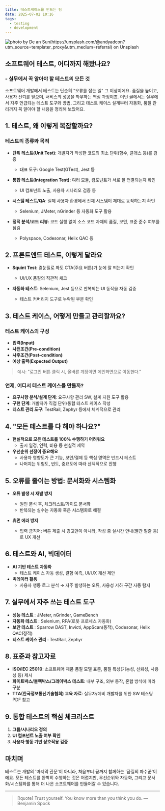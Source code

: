 ```yaml
---
title: 테스트케이스를 만드는 팀
date: 2025-07-02 10:16
tags:
  - testing
  - development
---
```


![photo by De an Sun(https://unsplash.com/@andyadcon?utm_source=templater_proxy&utm_medium=referral) on Unsplash](https://images.unsplash.com/photo-1737031681066-b62b96323e9f?crop=entropy&cs=srgb&fm=jpg&ixid=M3w2NDU1OTF8MHwxfHJhbmRvbXx8fHx8fHx8fDE3NTE0MTkwMTJ8&ixlib=rb-4.1.0&q=85&w=800&h=460)

## 소프트웨어 테스트, 어디까지 해봤나요?

### - 실무에서 꼭 알아야 할 테스트의 모든 것

소프트웨어 개발에서 테스트는 단순히 "오류를 잡는 일" 그 이상이에요.
품질을 높이고, 사용자 신뢰를 얻으며, 서비스의 성공을 좌우하는 핵심 과정이죠.
이번 글에서는 실무에서 자주 언급되는 테스트 도구와 방법, 그리고 테스트 케이스 설계부터 자동화, 품질 관리까지 꼭 알아야 할 내용을 정리해 보았어요.

## 1. 테스트, 왜 이렇게 복잡할까요?

### 테스트의 종류와 목적

- **단위 테스트(Unit Test)**: 개발자가 작성한 코드의 최소 단위(함수, 클래스 등)를 검증

  - 대표 도구: Google Test(GTest), Jest 등

- **통합 테스트(Integration Test)**: 여러 모듈, 컴포넌트가 서로 잘 연결되는지 확인

  - UI 컴포넌트 노출, 사용자 시나리오 검증 등

- **시스템 테스트/QA**: 실제 사용자 환경에서 전체 시스템이 제대로 동작하는지 확인

  - Selenium, JMeter, nGrinder 등 자동화 도구 활용

- **정적 분석/코드 리뷰**: 코드 실행 없이 소스 코드 자체의 품질, 보안, 표준 준수 여부를 점검
  - Polyspace, Codesonar, Helix QAC 등

## 2. 프론트엔드 테스트, 이렇게 달라요

- **Squint Test**: 곁눈질로 봐도 CTA(주요 버튼)가 눈에 잘 띄는지 확인

  - UI/UX 품질의 직관적 체크

- **자동화 테스트**: Selenium, Jest 등으로 반복되는 UI 동작을 자동 검증
  - 테스트 커버리지 도구로 누락된 부분 확인

## 3. 테스트 케이스, 어떻게 만들고 관리할까요?

### 테스트 케이스의 구성

- **입력(Input)**
- **사전조건(Pre-condition)**
- **사후조건(Post-condition)**
- **예상 출력(Expected Output)**

> 예시:
> "로그인 버튼 클릭 시, 올바른 계정이면 메인화면으로 이동한다."

### 언제, 어디서 테스트 케이스를 만들까?

- **요구사항 분석/설계 단계**: 요구사항 관리 SW, 설계 지원 도구 활용
- **구현 단계**: 개발자가 직접 단위/통합 테스트 케이스 작성
- **테스트 관리 도구**: TestRail, Zephyr 등에서 체계적으로 관리

## 4. "모든 테스트를 다 해야 하나요?"

- **현실적으로 모든 테스트를 100% 수행하기 어려워요**
  - 출시 일정, 인력, 비용 등 현실적 제약
- **우선순위 선정이 중요해요**
  - 사용자 영향도가 큰 기능, 보안/결제 등 핵심 영역은 반드시 테스트
  - 나머지는 위험도, 빈도, 중요도에 따라 선택적으로 진행

## 5. 오류를 줄이는 방법: 문서화와 시스템화

- **오류 발생 시 재발 방지**

  - 원인 분석 후, 체크리스트/가이드 문서화
  - 반복되는 실수는 자동화 혹은 시스템화로 해결

- **휴먼 에러 방지**
  - 입력 금칙어: 버튼 제출 시 경고만이 아니라, 작성 중 실시간 안내(빨간 밑줄 등)로 UX 개선

## 6. 테스트와 AI, 빅데이터

- **AI 기반 테스트 자동화**
  - 테스트 케이스 자동 생성, 결함 예측, UI/UX 개선 제안
- **빅데이터 활용**
  - 사용자 행동 로그 분석 → 자주 발생하는 오류, 사용성 저하 구간 자동 탐지

## 7. 실무에서 자주 쓰는 테스트 도구

- **성능 테스트** : JMeter, nGrinder, GameBench
- **자동화 테스트** : Selenium, RPA(로봇 프로세스 자동화)
- **보안 테스트** : Sparrow DAST, Invicti, AppScan(동적), Codesonar, Helix QAC(정적)
- **테스트 케이스 관리** : TestRail, Zephyr

## 8. 표준과 참고자료

- **ISO/IEC 25010**: 소프트웨어 제품 품질 모델 표준, 품질 특성(기능성, 신뢰성, 사용성 등) 제시
- **화이트박스/블랙박스/그레이박스 테스트**: 내부 구조, 외부 동작, 혼합 방식에 따라 구분
- **TTA(한국정보통신기술협회) 교육 자료**: 실무자/예비 개발자를 위한 SW 테스팅 PDF 참고

## 9. 통합 테스트의 핵심 체크리스트

1. **그룹/시나리오 정의**
2. **UI 컴포넌트 노출 여부 확인**
3. **사용자 행동 기반 상호작용 검증**

## 마치며

테스트는 개발의 '마지막 관문'이 아니라, 처음부터 끝까지 함께하는 '품질의 파수꾼'이에요.
모든 테스트를 완벽히 수행하는 것은 어렵지만, 우선순위와 자동화, 그리고 문서화/시스템화를 통해 더 나은 소프트웨어를 만들어갈 수 있습니다.

---

> [!quote] Trust yourself. You know more than you think you do.
> — Benjamin Spock

